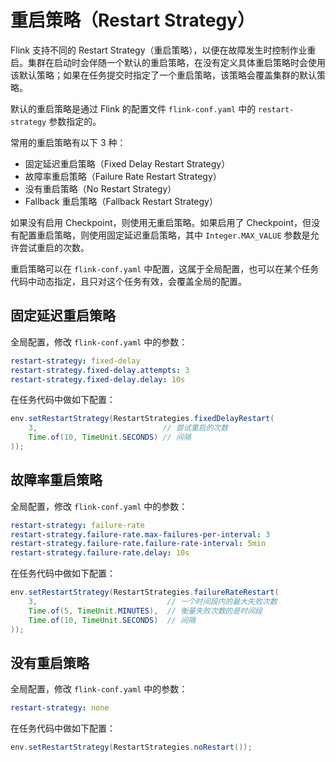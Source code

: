 # 重启策略（Restart Strategy）

Flink 支持不同的 Restart Strategy（重启策略），以便在故障发生时控制作业重启。集群在启动时会伴随一个默认的重启策略，在没有定义具体重启策略时会使用该默认策略；如果在任务提交时指定了一个重启策略，该策略会覆盖集群的默认策略。

默认的重启策略是通过 Flink 的配置文件 `flink-conf.yaml` 中的 `restart-strategy` 参数指定的。

常用的重启策略有以下 3 种：

- 固定延迟重启策略（Fixed Delay Restart Strategy）
- 故障率重启策略（Failure Rate Restart Strategy）
- 没有重启策略（No Restart Strategy）
- Fallback 重启策略（Fallback Restart Strategy）

如果没有启用 Checkpoint，则使用无重启策略。如果启用了 Checkpoint，但没有配置重启策略，则使用固定延迟重启策略，其中 `Integer.MAX_VALUE` 参数是允许尝试重启的次数。

重启策略可以在 `flink-conf.yaml` 中配置，这属于全局配置，也可以在某个任务代码中动态指定，且只对这个任务有效，会覆盖全局的配置。

## 固定延迟重启策略

全局配置，修改 `flink-conf.yaml` 中的参数：

```yaml
restart-strategy: fixed-delay
restart-strategy.fixed-delay.attempts: 3
restart-strategy.fixed-delay.delay: 10s
```

在任务代码中做如下配置：

```java
env.setRestartStrategy(RestartStrategies.fixedDelayRestart(
    3,                            // 尝试重启的次数
    Time.of(10, TimeUnit.SECONDS) // 间隔
));
```

## 故障率重启策略

全局配置，修改 `flink-conf.yaml` 中的参数：

```yaml
restart-strategy: failure-rate
restart-strategy.failure-rate.max-failures-per-interval: 3
restart-strategy.failure-rate.failure-rate-interval: 5min
restart-strategy.failure-rate.delay: 10s
```

在任务代码中做如下配置：

```java
env.setRestartStrategy(RestartStrategies.failureRateRestart(
    3,                             // 一个时间段内的最大失败次数
    Time.of(5, TimeUnit.MINUTES),  // 衡量失败次数的是时间段
    Time.of(10, TimeUnit.SECONDS)  // 间隔
));
```

## 没有重启策略

全局配置，修改 `flink-conf.yaml` 中的参数：

```yaml
restart-strategy: none
```

在任务代码中做如下配置：


```java
env.setRestartStrategy(RestartStrategies.noRestart());
```